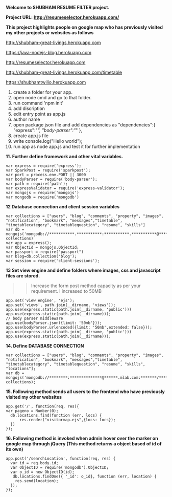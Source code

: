 **Welcome to SHUBHAM RESUME FILTER project.**

****Project URL: http://resumeselector.herokuapp.com/****

**This project highlights people on google map who has previously visited my other projects or websites as follows**

http://shubham-great-livings.herokuapp.com

https://java-nodejs-blog.herokuapp.com

http://resumeselector.herokuapp.com

http://shubham-great-livings.herokuapp.com/timetable

https://shubhamtwilio.herokuapp.com

1. create a folder for your app.
2. open node cmd and go to that folder.
3. run command 'npm init'
4. add discription
5. edit entry point as app.js
6. author name
7. open package.json file and add dependencies as
"dependencies":{
  "express":"*",
  "body-parser":"*"
  },
8. create app.js file
9. write console.log("Hello world");
10. run app as node app.js and test it for further implementation

**11. Further define framework and other vital variables.**
>>
```nodejs
var express = require('express');
var SparkPost = require('sparkpost');
var port = process.env.PORT || 3000
var bodyParser = require('body-parser');
var path = require('path');
var expressValidator = require('express-validator');
var mongojs = require('mongojs')
var mongodb = require('mongodb')
```

**12 Database connection and client session variables**
>>
```nodejs
var collections = ["users", "blog", "comments", "property", "images", "notification", "bookmark", "messages","timetable", "timetablecategory", "timetablequestion", "resume", "skills"]
var db = mongojs('mongodb://***********.***********:***********.***********@***********.mlab.com:***********/***********', collections)
var app = express();
var ObjectId = mongojs.ObjectId;
var passport = require("passport")
var blog=db.collection('blog');
var session = require('client-sessions');
```

**13 Set view engine and define folders where images, css and javascript files are stored.**
>> Increase the form post method capacity as per your requirement. I increased to 50MB
```nodejs
app.set('view engine', 'ejs');
app.set('views', path.join(__dirname, 'views'));
app.use(express.static(path.join(__dirname, 'public')))
app.use(express.static(path.join(__dirname)));
// body parser middleware
app.use(bodyParser.json({limit: '50mb'}));
app.use(bodyParser.urlencoded({limit: '50mb',extended: false}));
app.use(express.static(path.join(__dirname, 'public')))
app.use(express.static(path.join(__dirname)));
```

**14. Define DATABASE CONNECTION**
>>
```nodejs
var collections = ["users", "blog", "comments", "property", "images", "notification", "bookmark", "messages","timetable", "timetablecategory", "timetablequestion", "resume", "skills", "locations"];
var db = mongojs('mongodb://********:**************@******.mlab.com:*******/********', collections);
```

**15. Following method sends all users to the frontend who have previously visited my other websites**
>>
```nodejs
app.get('/', function(req, res){  
var pageno = Number(0);  
  db.locations.find(function (err, locs) {
      res.render("visitormap.ejs",{locs: locs});
  })
});
```

**16. Following method is invoked when admin hover over the marker on google map through jQuery (This method returns a object based of id of its own)**
>>
```nodejs
app.post('/searchLocation', function(req, res) {
  var id = req.body.id;
  var ObjectID = require('mongodb').ObjectID;
  var o_id = new ObjectID(id);
   db.locations.findOne({ '_id': o_id}, function (err, location) {
    res.send(location);
  });
});
```

